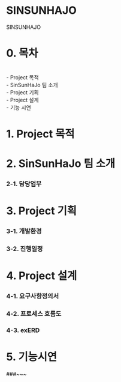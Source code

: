 # SINSUNHAJO
SINSUNHAJO
# 0. 목차
<br>
- Project 목적
<br>
- SinSunHaJo 팀 소개
<br>
- Project 기획
<br>
- Project 설계
<br>
- 기능 시연

# 1. Project 목적

# 2. SinSunHaJo 팀 소개

### 2-1. 담당업무

# 3. Project 기획

### 3-1. 개발환경

### 3-2. 진행일정

# 4. Project 설계

### 4-1. 요구사항정의서

### 4-2. 프로세스 흐름도

### 4-3. exERD

# 5. 기능시연

###~~~
